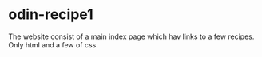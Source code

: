 # odin-recipe1

The website consist of a main index page which hav links to a few recipes.
Only html and a few of css.
